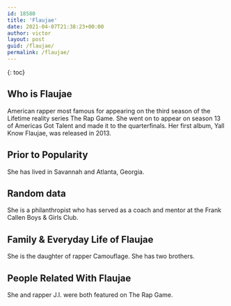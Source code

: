 ```yaml
---
id: 18580
title: 'Flaujae'
date: 2021-04-07T21:38:23+00:00
author: victor
layout: post
guid: /flaujae/
permalink: /flaujae/
---
```



{: toc}


## Who is Flaujae



American rapper most famous for appearing on the third season of the Lifetime reality series The Rap Game. She went on to appear on season 13 of Americas Got Talent and made it to the quarterfinals. Her first album, Yall Know Flaujae, was released in 2013. 

                
                
                
## Prior to Popularity



She has lived in Savannah and Atlanta, Georgia. 

                
                
                
## Random data



She is a philanthropist who has served as a coach and mentor at the Frank Callen Boys & Girls Club. 

                
                
                
## Family & Everyday Life of Flaujae



She is the daughter of rapper Camouflage. She has two brothers.

                
                
                
## People Related With Flaujae



She and rapper J.I. were both featured on The Rap Game. 

                
              
            
          
          
          